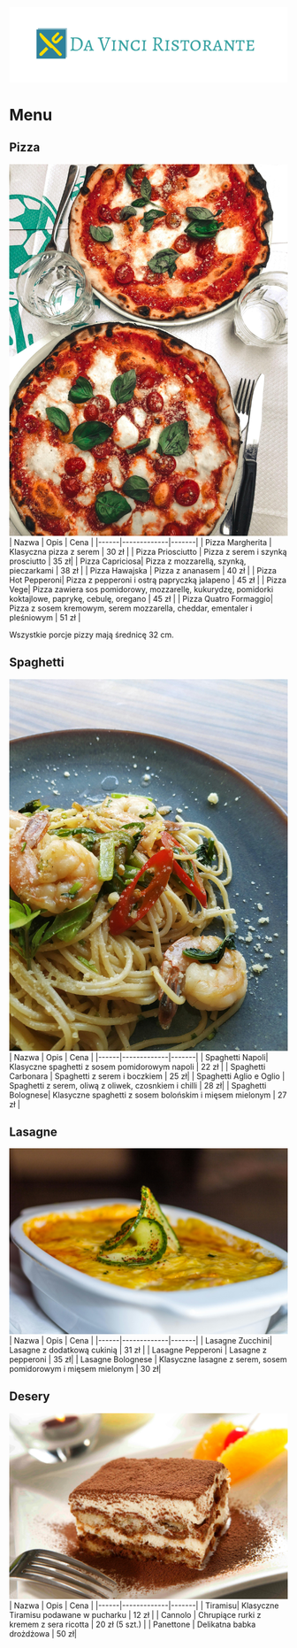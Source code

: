 ![logo](img/logo.png)
# Menu

## Pizza
![pizza](img/pizza.jpg)
| Nazwa | Opis | Cena |
|------|-------------|-------|
| Pizza Margherita | Klasyczna pizza z serem | 30 zł |
| Pizza Priosciutto | Pizza z serem i szynką prosciutto | 35 zł|
| Pizza Capriciosa| Pizza z mozzarellą, szynką, pieczarkami | 38 zł |
| Pizza Hawajska | Pizza z ananasem | 40 zł |
| Pizza Hot Pepperoni| Pizza z pepperoni i ostrą papryczką jalapeno | 45 zł |
| Pizza Vege| Pizza zawiera sos pomidorowy, mozzarellę, kukurydzę, pomidorki koktajlowe, paprykę, cebulę, oregano | 45 zł |
| Pizza Quatro Formaggio| Pizza z sosem kremowym, serem mozzarella, cheddar, ementaler i pleśniowym | 51 zł |

Wszystkie porcje pizzy mają średnicę 32 cm.

## Spaghetti
![spaghetti](img/spaghetti.jpg)
| Nazwa | Opis | Cena |
|------|-------------|-------|
| Spaghetti Napoli| Klasyczne spaghetti z sosem pomidorowym napoli | 22 zł |
| Spaghetti Carbonara | Spaghetti z serem i boczkiem | 25 zł|
| Spaghetti Aglio e Oglio | Spaghetti z serem, oliwą z oliwek, czosnkiem i chilli | 28 zł|
| Spaghetti Bolognese| Klasyczne spaghetti z sosem bolońskim i mięsem mielonym | 27 zł |

## Lasagne
![lasagne](img/lasagne.jpg)
| Nazwa | Opis | Cena |
|------|-------------|-------|
| Lasagne Zucchini| Lasagne z dodatkową cukinią | 31 zł |
| Lasagne Pepperoni | Lasagne z pepperoni | 35 zł|
| Lasagne Bolognese | Klasyczne lasagne z serem, sosem pomidorowym i mięsem mielonym | 30 zł|

## Desery
![desery](img/desery.jpg)
| Nazwa | Opis | Cena |
|------|-------------|-------|
| Tiramisu| Klasyczne Tiramisu podawane w pucharku | 12 zł |
| Cannolo | Chrupiące rurki z kremem z sera ricotta | 20 zł (5 szt.) |
| Panettone | Delikatna babka drożdżowa | 50 zł|